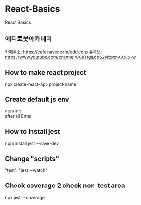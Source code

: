 # React-Basics
React Basics

## 에디로봇아카데미

카페주소: https://cafe.naver.com/eddicorp
유튜브: https://www.youtube.com/channel/UCaYlgiL6pS2N5pxnXXd_6-w

## How to make react project

npx create-react-app project-name  

## Create default js env

npm init  
after all Enter  

## How to install jest

npm install jest --save-dev  

## Change "scripts"

"test": "jest --watch"

## Check coverage 2 check non-test area

npx jest --coverage  
